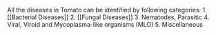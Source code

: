 
All the diseases in Tomato can be identified by following categories:
	1. [[Bacterial Diseases]]
	2. [[Fungal Diseases]]
	3. Nematodes, Parasitic
	4. Viral, Viroid and Mycoplasma-like organisms (MLO)
	5. Miscellaneous
